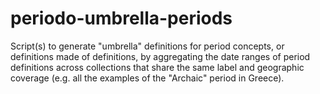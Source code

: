 # periodo-umbrella-periods

Script(s) to generate "umbrella" definitions for period concepts, or definitions made of definitions, by aggregating the date ranges of period definitions across collections that share the same label and geographic coverage (e.g. all the examples of the "Archaic" period in Greece).